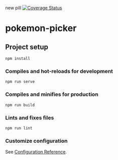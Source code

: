 new pill
[![Coverage Status](https://coveralls.io/repos/github/jtroussard/pokemon-deck-builder/badge.svg?branch=working)](https://coveralls.io/github/jtroussard/pokemon-deck-builder?branch=working)
# pokemon-picker

## Project setup
```
npm install
```

### Compiles and hot-reloads for development
```
npm run serve
```

### Compiles and minifies for production
```
npm run build
```

### Lints and fixes files
```
npm run lint
```

### Customize configuration
See [Configuration Reference](https://cli.vuejs.org/config/).
